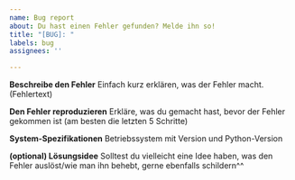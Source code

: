 ```yaml
---
name: Bug report
about: Du hast einen Fehler gefunden? Melde ihn so!
title: "[BUG]: "
labels: bug
assignees: ''

---
```


**Beschreibe den Fehler**
Einfach kurz erklären, was der Fehler macht. (Fehlertext)

**Den Fehler reproduzieren**
Erkläre, was du gemacht hast, bevor der Fehler gekommen ist (am besten die letzten 5 Schritte)

**System-Spezifikationen**
Betriebssystem mit Version und Python-Version

**(optional) Lösungsidee**
Solltest du vielleicht eine Idee haben, was den Fehler auslöst/wie man ihn behebt, gerne ebenfalls schildern^^

